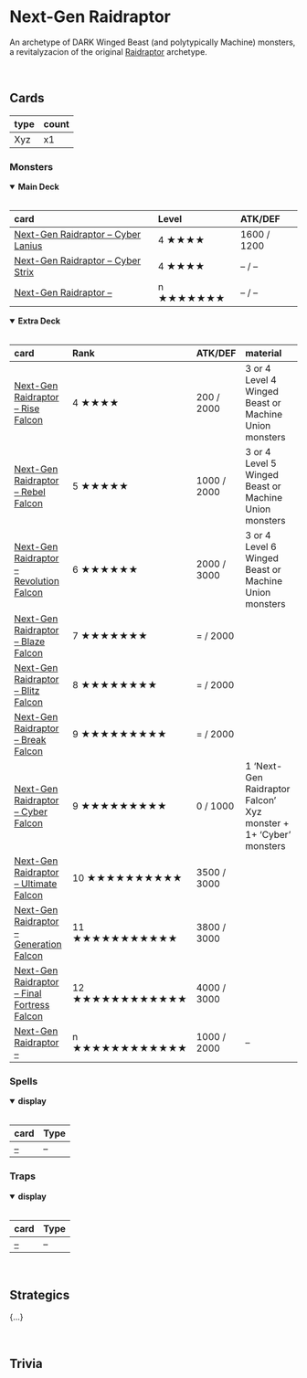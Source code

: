 # Next-Gen Raidraptor

An archetype of DARK Winged Beast (and polytypically Machine) monsters, a revitalyzacion of the original [Raidraptor](https://yugipedia.com/wiki/Raidraptor) archetype.


<br>


## Cards

| type | count |
| :--- | :---- |
| Xyz  | x1 |

### Monsters

<details open>
  <summary> <b> Main Deck </b> </summary> <br>

| card | Level | ATK/DEF |
| :--- | :---- | :------ |
| [Next-Gen Raidraptor – Cyber Lanius](../cards/monsters/standard/Next-Gen%20Raidraptor%20.md) | 4 ★★★★ | 1600 / 1200 |
| [Next-Gen Raidraptor – Cyber Strix](../cards/monsters/standard/Next-Gen%20Raidraptor%20.md) | 4 ★★★★ | – / – |
| [Next-Gen Raidraptor – ](../cards/monsters/standard/Next-Gen%20Raidraptor%20.md) | n ★★★★★★★ | – / – |

</details>

<details open>
  <summary> <b> Extra Deck </b> </summary> <br>

| card | Rank | ATK/DEF | material |
| :--- | :---- | :------ | :------- |
| [Next-Gen Raidraptor – Rise Falcon](../cards/monsters/xyz/Next-Gen%20Raidraptor%20Rise%20Falcon.md) | 4 ★★★★ | 200 / 2000 | 3 or 4 Level 4 Winged Beast or Machine Union monsters |
| [Next-Gen Raidraptor – Rebel Falcon](../cards/monsters/xyz/Next-Gen%20Raidraptor%20Rebel%20Falcon.md) | 5 ★★★★★ | 1000 / 2000 | 3 or 4 Level 5 Winged Beast or Machine Union monsters |
| [Next-Gen Raidraptor – Revolution Falcon](../cards/monsters/xyz/Next-Gen%20Raidraptor%20Revolution%20Falcon.md) | 6 ★★★★★★ | 2000 / 3000 | 3 or 4 Level 6 Winged Beast or Machine Union monsters |
| [Next-Gen Raidraptor – Blaze Falcon](../cards/monsters/xyz/Next-Gen%20Raidraptor%20Blaze%20Falcon.md) | 7 ★★★★★★★ | = / 2000 | |
| [Next-Gen Raidraptor – Blitz Falcon](../cards/monsters/xyz/Next-Gen%20Raidraptor%20Blitz%20Falcon.md) | 8 ★★★★★★★★ | = / 2000 | |
| [Next-Gen Raidraptor – Break Falcon](../cards/monsters/xyz/Next-Gen%20Raidraptor%20Break%20Falcon.md) | 9 ★★★★★★★★★ | = / 2000 | |
| [Next-Gen Raidraptor – Cyber Falcon](../cards/monsters/xyz/Next-Gen%20Raidraptor%20Cyber%20Falcon.md) | 9 ★★★★★★★★★ | 0 / 1000 | 1 ‘Next-Gen Raidraptor Falcon’ Xyz monster + 1+ ‘Cyber’ monsters |
| [Next-Gen Raidraptor – Ultimate Falcon](../cards/monsters/xyz/Next-Gen%20Raidraptor%20Ultimate%20Falcon.md) | 10 ★★★★★★★★★★ | 3500 / 3000 | |
| [Next-Gen Raidraptor – Generation Falcon](../cards/monsters/xyz/Next-Gen%20Raidraptor%20Generation%20Falcon.md) | 11 ★★★★★★★★★★★ | 3800 / 3000 | |
| [Next-Gen Raidraptor – Final Fortress Falcon](../cards/monsters/xyz/Next-Gen%20Raidraptor%20Final%20Fortress%20Falcon.md) | 12 ★★★★★★★★★★★★ | 4000 / 3000 | |
| [Next-Gen Raidraptor – ](../cards/monsters/xyz/Next-Gen%20Raidraptor%20.md) | n ★★★★★★★★★★★★ | 1000 / 2000 | – |

</details>

### Spells

<details open>
  <summary> <b> display </b> </summary> <br>

| card | Type |
| :--- | :--- |
| [–](../cards/spells/–/–.md) | – |

</details>

### Traps

<details open>
  <summary> <b> display </b> </summary> <br>

| card | Type |
| :--- | :--- |
| [–](../cards/traps/–/–.md) | – |

</details>


<br>


## Strategics

{...}


<br>


## Trivia
